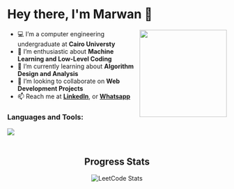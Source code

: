 # Hey there, I'm Marwan 👋

<a href="https://imgbb.com/"><img src="https://i.ibb.co/DYJVRfY/aaa.png" width=200vw heigth=200vw  align="right"/></a>


- 💻 I’m a computer engineering undergraduate at <b>Cairo Universty</b> 
- 🔭 I’m enthusiastic about <b>Machine Learning and Low-Level Coding</b> 
- 🌱 I’m currently learning about <b>Algorithm Design and Analysis</b>
- 👯 I’m looking to collaborate on <b>Web Development Projects</b>
- 📫 Reach me at <a href =https://www.linkedin.com/in/marwan8/><b> LinkedIn</b></a>, or <a href="https://api.whatsapp.com/send/?phone=201272404140"><b>Whatsapp</b></a> 

<h3 align="left">Languages and Tools:</h3>
<div align="center">
<a href="https://imgbb.com/"><img src="https://skills.thijs.gg/icons?i=html,css,react,js,ts,nodejs,java,php,mysql,c,cpp,cs,github,visualstudio" align="left"/></a>

 <br> <br>
<h2 align="center"> Progress Stats </h2>
<div align="center">

![LeetCode Stats](https://leetcode.card.workers.dev/marwan0?theme=nord&font=baloo&extension=null)
